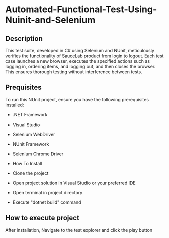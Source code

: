  # Automated-Functional-Test-Using-Nuinit-and-Selenium

## Description
This test suite, developed in C# using Selenium and NUnit, meticulously verifies the functionality of SauceLab product from login to logout. Each test case launches a new browser, executes the specified actions such as logging in, ordering items, and logging out, and then closes the browser. This ensures thorough testing without interference between tests.

## Prequisites
To run this NUnit project, ensure you have the following prerequisites installed:
- .NET Framework
- Visual Studio
- Selenium WebDriver
- NUnit Framework
- Selenium Chrome Driver

- How To Install
- Clone the project
- Open project solution in Visual Studio or your preferred IDE
- Open terminal in project directory
- Execute "dotnet build" command

## How to execute project
After installation, Navigate to the test explorer and click the play button
